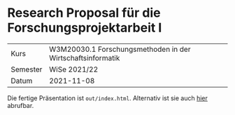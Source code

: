 # Research Proposal für die Forschungsprojektarbeit I

<table>
  <tr>
    <td>Kurs</td>
    <td>W3M20030.1 Forschungsmethoden in der Wirtschaftsinformatik</td>
  </tr>
  <tr>
    <td>Semester</td>
    <td>WiSe 2021/22</td>
  </tr>
  <tr>
    <td>Datum</td>
    <td>2021-11-08</td>
  </tr>
<table>

Die fertige Präsentation ist `out/index.html`. Alternativ ist sie auch [hier](https://kevinsieverding.github.io/dhbw-w3m200301-research-proposal-presentation) abrufbar.
